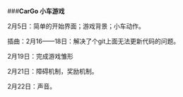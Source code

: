 ###**CarGo 小车游戏**

2月5日：简单的开始界面；游戏背景；小车动作。

插曲：2月16——18日：解决了个git上面无法更新代码的问题。

2月19日：完成游戏雏形

2月21日：障碍机制，奖励机制。

2月22日：声音。
